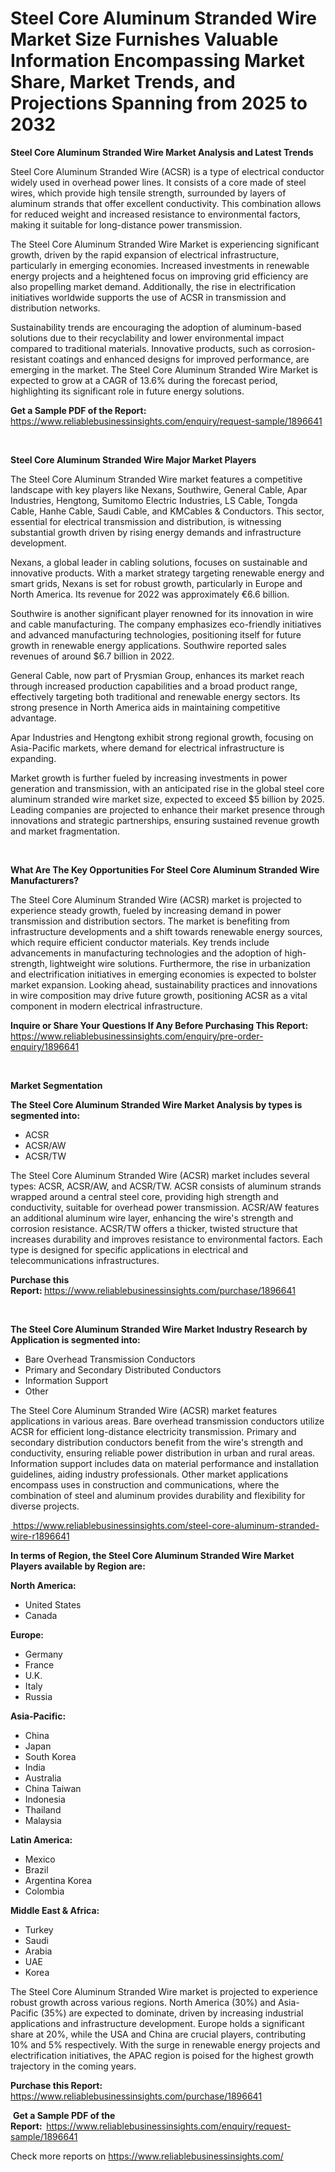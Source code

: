 <p><h1>Steel Core Aluminum Stranded Wire Market Size Furnishes Valuable Information Encompassing Market Share, Market Trends, and Projections Spanning from 2025 to 2032</h1></p><p><strong>Steel Core Aluminum Stranded Wire Market Analysis and Latest Trends</strong></p>
<p><p>Steel Core Aluminum Stranded Wire (ACSR) is a type of electrical conductor widely used in overhead power lines. It consists of a core made of steel wires, which provide high tensile strength, surrounded by layers of aluminum strands that offer excellent conductivity. This combination allows for reduced weight and increased resistance to environmental factors, making it suitable for long-distance power transmission.</p><p>The Steel Core Aluminum Stranded Wire Market is experiencing significant growth, driven by the rapid expansion of electrical infrastructure, particularly in emerging economies. Increased investments in renewable energy projects and a heightened focus on improving grid efficiency are also propelling market demand. Additionally, the rise in electrification initiatives worldwide supports the use of ACSR in transmission and distribution networks. </p><p>Sustainability trends are encouraging the adoption of aluminum-based solutions due to their recyclability and lower environmental impact compared to traditional materials. Innovative products, such as corrosion-resistant coatings and enhanced designs for improved performance, are emerging in the market. The Steel Core Aluminum Stranded Wire Market is expected to grow at a CAGR of 13.6% during the forecast period, highlighting its significant role in future energy solutions.</p></p>
<p><strong>Get a Sample PDF of the Report:&nbsp;</strong> <a href="https://www.reliablebusinessinsights.com/enquiry/request-sample/1896641?utm_campaign=2290&utm_medium=2&utm_source=Github&utm_content=ia&utm_term=28022025&utm_id=steel-core-aluminum-stranded-wire">https://www.reliablebusinessinsights.com/enquiry/request-sample/1896641</a></p>
<p>&nbsp;</p>
<p><strong>Steel Core Aluminum Stranded Wire Major Market Players</strong></p>
<p><p>The Steel Core Aluminum Stranded Wire market features a competitive landscape with key players like Nexans, Southwire, General Cable, Apar Industries, Hengtong, Sumitomo Electric Industries, LS Cable, Tongda Cable, Hanhe Cable, Saudi Cable, and KMCables & Conductors. This sector, essential for electrical transmission and distribution, is witnessing substantial growth driven by rising energy demands and infrastructure development.</p><p>Nexans, a global leader in cabling solutions, focuses on sustainable and innovative products. With a market strategy targeting renewable energy and smart grids, Nexans is set for robust growth, particularly in Europe and North America. Its revenue for 2022 was approximately €6.6 billion.</p><p>Southwire is another significant player renowned for its innovation in wire and cable manufacturing. The company emphasizes eco-friendly initiatives and advanced manufacturing technologies, positioning itself for future growth in renewable energy applications. Southwire reported sales revenues of around $6.7 billion in 2022.</p><p>General Cable, now part of Prysmian Group, enhances its market reach through increased production capabilities and a broad product range, effectively targeting both traditional and renewable energy sectors. Its strong presence in North America aids in maintaining competitive advantage. </p><p>Apar Industries and Hengtong exhibit strong regional growth, focusing on Asia-Pacific markets, where demand for electrical infrastructure is expanding. </p><p>Market growth is further fueled by increasing investments in power generation and transmission, with an anticipated rise in the global steel core aluminum stranded wire market size, expected to exceed $5 billion by 2025. Leading companies are projected to enhance their market presence through innovations and strategic partnerships, ensuring sustained revenue growth and market fragmentation.</p></p>
<p>&nbsp;</p>
<p><strong>What Are The Key Opportunities For Steel Core Aluminum Stranded Wire Manufacturers?</strong></p>
<p><p>The Steel Core Aluminum Stranded Wire (ACSR) market is projected to experience steady growth, fueled by increasing demand in power transmission and distribution sectors. The market is benefiting from infrastructure developments and a shift towards renewable energy sources, which require efficient conductor materials. Key trends include advancements in manufacturing technologies and the adoption of high-strength, lightweight wire solutions. Furthermore, the rise in urbanization and electrification initiatives in emerging economies is expected to bolster market expansion. Looking ahead, sustainability practices and innovations in wire composition may drive future growth, positioning ACSR as a vital component in modern electrical infrastructure.</p></p>
<p><strong>Inquire or Share Your Questions If Any Before Purchasing This Report:</strong> <a href="https://www.reliablebusinessinsights.com/enquiry/pre-order-enquiry/1896641?utm_campaign=2290&utm_medium=2&utm_source=Github&utm_content=ia&utm_term=28022025&utm_id=steel-core-aluminum-stranded-wire">https://www.reliablebusinessinsights.com/enquiry/pre-order-enquiry/1896641</a></p>
<p>&nbsp;</p>
<p><strong>Market Segmentation</strong></p>
<p><strong>The Steel Core Aluminum Stranded Wire Market Analysis by types is segmented into:</strong></p>
<p><ul><li>ACSR</li><li>ACSR/AW</li><li>ACSR/TW</li></ul></p>
<p><p>The Steel Core Aluminum Stranded Wire (ACSR) market includes several types: ACSR, ACSR/AW, and ACSR/TW. ACSR consists of aluminum strands wrapped around a central steel core, providing high strength and conductivity, suitable for overhead power transmission. ACSR/AW features an additional aluminum wire layer, enhancing the wire's strength and corrosion resistance. ACSR/TW offers a thicker, twisted structure that increases durability and improves resistance to environmental factors. Each type is designed for specific applications in electrical and telecommunications infrastructures.</p></p>
<p><strong>Purchase this Report:&nbsp;</strong><a href="https://www.reliablebusinessinsights.com/purchase/1896641?utm_campaign=2290&utm_medium=2&utm_source=Github&utm_content=ia&utm_term=28022025&utm_id=steel-core-aluminum-stranded-wire">https://www.reliablebusinessinsights.com/purchase/1896641</a></p>
<p>&nbsp;</p>
<p><strong>The Steel Core Aluminum Stranded Wire Market Industry Research by Application is segmented into:</strong></p>
<p><ul><li>Bare Overhead Transmission Conductors</li><li>Primary and Secondary Distributed Conductors</li><li>Information Support</li><li>Other</li></ul></p>
<p><p>The Steel Core Aluminum Stranded Wire (ACSR) market features applications in various areas. Bare overhead transmission conductors utilize ACSR for efficient long-distance electricity transmission. Primary and secondary distribution conductors benefit from the wire's strength and conductivity, ensuring reliable power distribution in urban and rural areas. Information support includes data on material performance and installation guidelines, aiding industry professionals. Other market applications encompass uses in construction and communications, where the combination of steel and aluminum provides durability and flexibility for diverse projects.</p></p>
<p><a href="https://www.reliablebusinessinsights.com/steel-core-aluminum-stranded-wire-r1896641?utm_campaign=2290&utm_medium=2&utm_source=Github&utm_content=ia&utm_term=28022025&utm_id=steel-core-aluminum-stranded-wire">&nbsp;https://www.reliablebusinessinsights.com/steel-core-aluminum-stranded-wire-r1896641</a></p>
<p><strong>In terms of Region, the Steel Core Aluminum Stranded Wire Market Players available by Region are:</strong></p>
<p>
    <p> <strong> North America: </strong>
        <ul>
            <li>United States</li>
            <li>Canada</li>
        </ul>
        </p> 
    <p> <strong> Europe: </strong>
        <ul>
            <li>Germany</li>
            <li>France</li>
            <li>U.K.</li>
            <li>Italy</li>
            <li>Russia</li>
        </ul>
        </p> 
    <p> <strong> Asia-Pacific: </strong>
        <ul>
            <li>China</li>
            <li>Japan</li>
            <li>South Korea</li>
            <li>India</li>
            <li>Australia</li>
            <li>China Taiwan</li>
            <li>Indonesia</li>
            <li>Thailand</li>
            <li>Malaysia</li>
        </ul>
        </p> 
    <p> <strong> Latin America: </strong>
        <ul>
            <li>Mexico</li>
            <li>Brazil</li>
            <li>Argentina Korea</li>
            <li>Colombia</li>
        </ul>
        </p> 
    <p> <strong> Middle East & Africa: </strong>
        <ul>
            <li>Turkey</li>
            <li>Saudi</li>
            <li>Arabia</li>
            <li>UAE</li>
            <li>Korea</li>
        </ul>
    </p>
    </p>
<p><p>The Steel Core Aluminum Stranded Wire market is projected to experience robust growth across various regions. North America (30%) and Asia-Pacific (35%) are expected to dominate, driven by increasing industrial applications and infrastructure development. Europe holds a significant share at 20%, while the USA and China are crucial players, contributing 10% and 5% respectively. With the surge in renewable energy projects and electrification initiatives, the APAC region is poised for the highest growth trajectory in the coming years.</p></p>
<p><strong>Purchase this Report: </strong><a href="https://www.reliablebusinessinsights.com/purchase/1896641?utm_campaign=2290&utm_medium=2&utm_source=Github&utm_content=ia&utm_term=28022025&utm_id=steel-core-aluminum-stranded-wire">https://www.reliablebusinessinsights.com/purchase/1896641</a></p>
<p>&nbsp;<strong>Get a Sample PDF of the Report:&nbsp;&nbsp;</strong><a href="https://www.reliablebusinessinsights.com/enquiry/request-sample/1896641?utm_campaign=2290&utm_medium=2&utm_source=Github&utm_content=ia&utm_term=28022025&utm_id=steel-core-aluminum-stranded-wire">https://www.reliablebusinessinsights.com/enquiry/request-sample/1896641</a></p>
<p><strong></strong></p>
<p>Check more reports on <a href="https://www.reliablebusinessinsights.com/?utm_campaign=2290&utm_medium=2&utm_source=Github&utm_content=ia&utm_term=28022025&utm_id=steel-core-aluminum-stranded-wire">https://www.reliablebusinessinsights.com/</a></p>